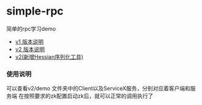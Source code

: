 # simple-rpc
简单的rpc学习demo

- [v1 版本说明](https://mp.weixin.qq.com/s/8HSV2luY1wabfPM6MXMo5A)
- [v2 版本说明](https://mp.weixin.qq.com/s/Eyvj7UmPw_K7Hl5QR2h0kw)
- [v2(新增Hessian序列化工具)](https://mp.weixin.qq.com/s/ONOV4u7CHnlQfHADzaluvw)

### 使用说明

可以查看v2/demo 文件夹中的Client以及ServiceX服务，分别对应着客户端和服务端
在按照要求的zk配置启动zk后，就可以正常的调用执行了